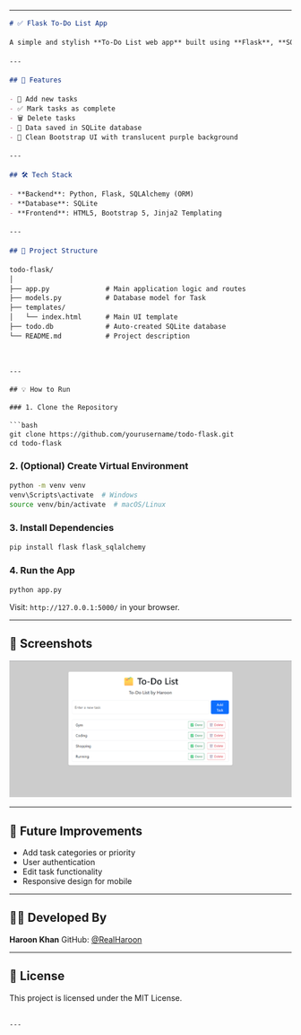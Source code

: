 
---

```markdown
# ✅ Flask To-Do List App

A simple and stylish **To-Do List web app** built using **Flask**, **SQLite**, and **Bootstrap 5**. Users can add, complete, and delete tasks with data stored persistently in a local database.

---

## 🚀 Features

- 📝 Add new tasks
- ✅ Mark tasks as complete
- 🗑️ Delete tasks
- 💾 Data saved in SQLite database
- 🎨 Clean Bootstrap UI with translucent purple background

---

## 🛠️ Tech Stack

- **Backend**: Python, Flask, SQLAlchemy (ORM)
- **Database**: SQLite
- **Frontend**: HTML5, Bootstrap 5, Jinja2 Templating

---

## 📁 Project Structure

todo-flask/
│
├── app.py              # Main application logic and routes
├── models.py           # Database model for Task
├── templates/
│   └── index.html      # Main UI template
├── todo.db             # Auto-created SQLite database
└── README.md           # Project description

````
```


---

## 💡 How to Run

### 1. Clone the Repository

```bash
git clone https://github.com/yourusername/todo-flask.git
cd todo-flask
````

### 2. (Optional) Create Virtual Environment

```bash
python -m venv venv
venv\Scripts\activate  # Windows
source venv/bin/activate  # macOS/Linux
```

### 3. Install Dependencies

```bash
pip install flask flask_sqlalchemy
```

### 4. Run the App

```bash
python app.py
```

Visit: `http://127.0.0.1:5000/` in your browser.

---

## 📸 Screenshots


![To-Do App Screenshot](static/screenshot.png)

---

## 📌 Future Improvements

* Add task categories or priority
* User authentication
* Edit task functionality
* Responsive design for mobile

---

## 🧑‍💻 Developed By

**Haroon Khan**
GitHub: [@RealHaroon](https://github.com/RealHaroon)

---

## 📄 License

This project is licensed under the MIT License.

```

---
